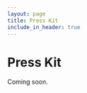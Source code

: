 ```yaml
---
layout: page
title: Press Kit
include_in_header: true
---
```



# Press Kit
Coming soon.
<br>
<br>
<br>
<br>
<br>
<br>
<br>
<br>
<br>















